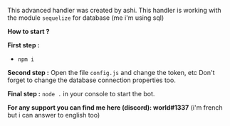 This advanced handler was created by ashi.
This handler is working with the module ``sequelize`` for database (me i'm using sql)

**How to start ?**

**First step :**
- `npm i`

**Second step :**
Open the file `config.js` and change the token, etc
Don't forget to change the database connection properties too.

**Final step :** 
`node .` in your console to start the bot.

**For any support you can find me here (discord): world#1337**
(i'm french but i can answer to english too)
